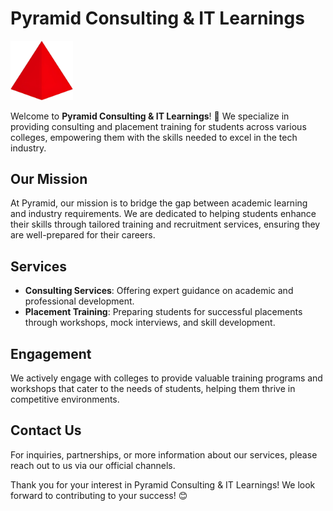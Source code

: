 # Pyramid Consulting & IT Learnings

<img src="https://github.com/Pyramid-IT-Learn/pyramid-leaderboards/blob/main/src/logo.svg" alt="Pyramid Consulting Logo" width="100"/>

Welcome to **Pyramid Consulting & IT Learnings**! 🎉 We specialize in providing consulting and placement training for students across various colleges, empowering them with the skills needed to excel in the tech industry.

## Our Mission

At Pyramid, our mission is to bridge the gap between academic learning and industry requirements. We are dedicated to helping students enhance their skills through tailored training and recruitment services, ensuring they are well-prepared for their careers.

## Services

- **Consulting Services**: Offering expert guidance on academic and professional development.
- **Placement Training**: Preparing students for successful placements through workshops, mock interviews, and skill development.

## Engagement

We actively engage with colleges to provide valuable training programs and workshops that cater to the needs of students, helping them thrive in competitive environments.

## Contact Us

For inquiries, partnerships, or more information about our services, please reach out to us via our official channels.

Thank you for your interest in Pyramid Consulting & IT Learnings! We look forward to contributing to your success! 😊
